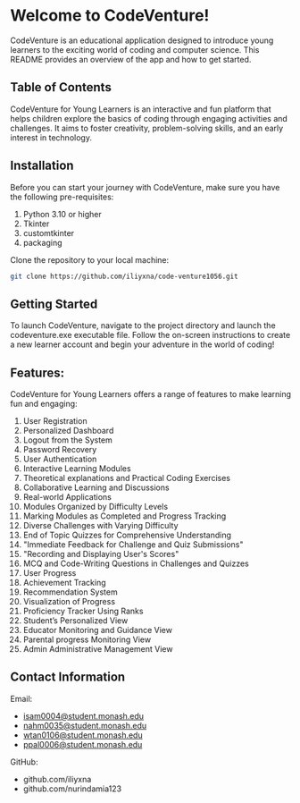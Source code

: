 # Welcome to CodeVenture!
CodeVenture is an educational application designed to introduce young learners to the exciting world of coding and computer science. This README provides an overview of the app and how to get started.

## Table of Contents
CodeVenture for Young Learners is an interactive and fun platform that helps children explore the basics of coding through engaging activities and challenges. It aims to foster creativity, problem-solving skills, and an early interest in technology.

## Installation
Before you can start your journey with CodeVenture, make sure you have the following pre-requisites:
1. Python 3.10 or higher
2. Tkinter
3. customtkinter
4. packaging

Clone the repository to your local machine:
```bash
git clone https://github.com/iliyxna/code-venture1056.git
```
## Getting Started
To launch CodeVenture, navigate to the project directory and launch the codeventure.exe executable file.
Follow the on-screen instructions to create a new learner account and begin your adventure in the world of coding!

## Features:
CodeVenture for Young Learners offers a range of features to make learning fun and engaging:
1. User Registration
2. Personalized Dashboard
3. Logout from the System
4. Password Recovery
5. User Authentication
6. Interactive Learning Modules
7. Theoretical explanations and Practical Coding Exercises
8. Collaborative Learning and Discussions
9. Real-world Applications
10. Modules Organized by Difficulty Levels
11. Marking Modules as Completed and Progress Tracking
12. Diverse Challenges with Varying Difficulty
13. End of Topic Quizzes for Comprehensive Understanding
14. "Immediate Feedback for Challenge and
Quiz Submissions"
15. "Recording and Displaying User's 
Scores"
16. MCQ and Code-Writing Questions in Challenges and Quizzes
17. User Progress
18. Achievement Tracking
19. Recommendation System
20. Visualization of Progress
21. Proficiency Tracker Using Ranks
22. Student’s Personalized View
23. Educator Monitoring and Guidance View
24. Parental progress Monitoring View
25. Admin Administrative Management View

## Contact Information
Email:
* isam0004@student.monash.edu
* nahm0035@student.monash.edu
* wtan0106@student.monash.edu
* ppal0006@student.monash.edu

GitHub:
* github.com/iliyxna
* github.com/nurindamia123
